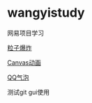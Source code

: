 # wangyistudy
网易项目学习

[粒子爆炸](md/粒子爆炸.md)

[Canvas动画](md/canvas动画.md)

[QQ气泡](md/qq气泡.md)

测试git gui使用

